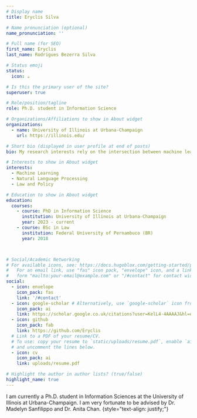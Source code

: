 ```yaml
---
# Display name
title: Eryclis Silva

# Name pronunciation (optional)
name_pronunciation: ''

# Full name (for SEO)
first_name: Eryclis 
last_name: Rodrigues Bezerra Silva

# Status emoji
status:
  icon: ☕️

# Is this the primary user of the site?
superuser: true

# Role/position/tagline
role: Ph.D. student in Information Science

# Organizations/Affiliations to show in About widget
organizations:
  - name: University of Illinois at Urbana-Champaign
    url: https://illinois.edu/

# Short bio (displayed in user profile at end of posts)
bio: My research interests rely on the intersection between machine learning and law.

# Interests to show in About widget
interests:
  - Machine Learning
  - Natural Language Processing
  - Law and Policy

# Education to show in About widget
education:
  courses:
    - course: PhD in Information Science
      institution: University of Illinois at Urbana-Champaign
      year: 2023 - current
    - course: BSc in Law
      institution: Federal University of Pernambuco (BR)
      year: 2018



# Social/Academic Networking
# For available icons, see: https://docs.hugoblox.com/getting-started/page-builder/#icons
#   For an email link, use "fas" icon pack, "envelope" icon, and a link in the
#   form "mailto:your-email@example.com" or "/#contact" for contact widget.
social:
  - icon: envelope
    icon_pack: fas
    link: '/#contact'
  - icon: google-scholar # Alternatively, use `google-scholar` icon from `ai` icon pack
    icon_pack: ai
    link: https://scholar.google.co.uk/citations?user=KelL4-4AAAAJ&hl=en
  - icon: github
    icon_pack: fab
    link: https://github.com/Eryclis
  # Link to a PDF of your resume/CV.
  # To use: copy your resume to `static/uploads/resume.pdf`, enable `ai` icons in `params.yaml`,
  # and uncomment the lines below.
  - icon: cv
    icon_pack: ai
    link: uploads/resume.pdf

# Highlight the author in author lists? (true/false)
highlight_name: true
---
```



I am currently a Ph.D. student in Information Sciences at the University of Illinois at Urbana-Champaign. I am very fortunate to be advised by Dr. Madelyn Sanfilippo and Dr. Anita Chan.
{style="text-align: justify;"}
